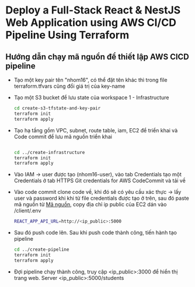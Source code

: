 # Deploy a Full-Stack React & NestJS Web Application using AWS CI/CD Pipeline Using Terraform

## Hướng dẫn chạy mã nguồn để thiết lập AWS CICD pipeline

- Tạo một key pair tên "nhom16", có thể đặt tên khác thì trong file terraform.tfvars cũng đổi giá trị của key-name
- Tạo một S3 bucket để lưu state của workspace 1 - Infrastructure
  
  ``` bash
  cd create-s3-tfstate-and-key-pair
  terraform init
  terraform apply
  ```
  
- Tạo hạ tầng gồm VPC, subnet, route table, iam, EC2 để triển khai và Code commit để lưu mã nguồn triển khai
  ``` bash
  
  cd ../create-infrastructure
  terraform init
  terraform apply
  ```
  
- Vào IAM -> user được tạo (nhom16-user), vào tab Credentials tạo một Credentials ở tab HTTPS Git credentials for AWS CodeCommit và tải về
- Vào code commit clone code về, khi đó sẽ có yêu cầu xác thực -> lấy user và password khi khi từ file credentials được tạo ở trên, sau đó paste mã nguồn từ [Mã nguồn](https://github.com/Zquan315/NT548-DevOps-Project), copy địa chỉ ip public của EC2 dán vào /client/.env

  ``` bash
  REACT_APP_API_URL=http://<ip_public>:5000
  ```
  
- Sau đó push code lên. Sau khi push code thành công, tiến hành tạo pipeline

  ``` bash
  cd ../create-pipeline
  terraform init
  terraform apply
  ```
  
- Đợi pipeline chạy thành công, truy cập <ip_public>:3000 để hiển thị trang web. Server <ip_public>:5000/students
